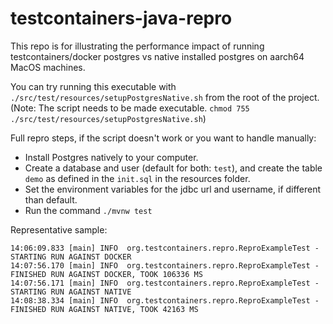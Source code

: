 # testcontainers-java-repro

This repo is for illustrating the performance impact of running testcontainers/docker postgres vs native installed postgres
on aarch64 MacOS machines. 


You can try running this executable with `./src/test/resources/setupPostgresNative.sh` from the root of the project.
(Note: The script needs to be made executable. `chmod 755 ./src/test/resources/setupPostgresNative.sh`)

Full repro steps, if the script doesn't work or you want to handle manually:
* Install Postgres natively to your computer.
* Create a database and user (default for both: `test`), and create the table `demo` as defined in the `init.sql` in the resources folder.
* Set the environment variables for the jdbc url and username, if different than default. 
* Run the command `./mvnw test`

Representative sample:
```
14:06:09.833 [main] INFO  org.testcontainers.repro.ReproExampleTest - STARTING RUN AGAINST DOCKER
14:07:56.170 [main] INFO  org.testcontainers.repro.ReproExampleTest - FINISHED RUN AGAINST DOCKER, TOOK 106336 MS
14:07:56.171 [main] INFO  org.testcontainers.repro.ReproExampleTest - STARTING RUN AGAINST NATIVE
14:08:38.334 [main] INFO  org.testcontainers.repro.ReproExampleTest - FINISHED RUN AGAINST NATIVE, TOOK 42163 MS
```